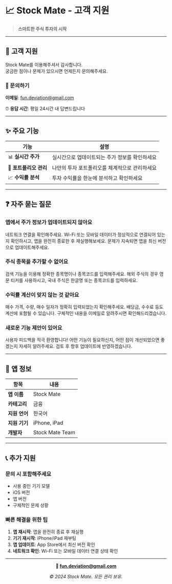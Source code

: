 # 📈 Stock Mate - 고객 지원

> **스마트한 주식 투자의 시작**

---

## 💬 고객 지원

Stock Mate를 이용해주셔서 감사합니다.  
궁금한 점이나 문제가 있으시면 언제든지 문의해주세요.

### 📧 문의하기
**이메일**: [fun.deviation@gmail.com](mailto:fun.deviation@gmail.com?subject=Stock%20Mate%20문의&body=안녕하세요.%20Stock%20Mate에%20대해%20문의드립니다.%0A%0A디바이스:%20%0AiOS%20버전:%20%0A앱%20버전:%20%0A%0A문의%20내용:%0A)

⏰ **응답 시간**: 평일 24시간 내 답변드립니다

---

## ✨ 주요 기능

| 기능 | 설명 |
|------|------|
| 📊 **실시간 주가** | 실시간으로 업데이트되는 주가 정보를 확인하세요 |
| 💼 **포트폴리오 관리** | 나만의 투자 포트폴리오를 체계적으로 관리하세요 |
| 📈 **수익률 분석** | 투자 수익률을 한눈에 분석하고 확인하세요 |

---

## ❓ 자주 묻는 질문

### **앱에서 주가 정보가 업데이트되지 않아요**
네트워크 연결을 확인해주세요. Wi-Fi 또는 모바일 데이터가 정상적으로 연결되어 있는지 확인하시고, 앱을 완전히 종료한 후 재실행해보세요. 문제가 지속되면 앱을 최신 버전으로 업데이트해주세요.

### **주식 종목을 추가할 수 없어요**
검색 기능을 이용해 정확한 종목명이나 종목코드를 입력해주세요. 해외 주식의 경우 영문 티커를 사용하시고, 국내 주식은 한글명 또는 종목코드를 입력하세요.

### **수익률 계산이 맞지 않는 것 같아요**
매수 가격, 수량, 매수 일자가 정확히 입력되었는지 확인해주세요. 배당금, 수수료 등도 계산에 포함될 수 있습니다. 구체적인 내용을 이메일로 알려주시면 확인해드리겠습니다.

### **새로운 기능 제안이 있어요**
사용자 피드백을 적극 환영합니다! 어떤 기능이 필요하신지, 어떤 점이 개선되었으면 좋겠는지 자세히 알려주세요. 검토 후 향후 업데이트에 반영하겠습니다.

---

## 📱 앱 정보

| 항목 | 내용 |
|------|------|
| **앱 이름** | Stock Mate |
| **카테고리** | 금융 |
| **지원 언어** | 한국어 |
| **지원 기기** | iPhone, iPad |
| **개발자** | Stock Mate Team |

---

## 📞 추가 지원

### 문의 시 포함해주세요
- 사용 중인 기기 모델
- iOS 버전
- 앱 버전
- 구체적인 문제 상황

### 빠른 해결을 위한 팁
1. **앱 재시작**: 앱을 완전히 종료 후 재실행
2. **기기 재시작**: iPhone/iPad 재부팅
3. **앱 업데이트**: App Store에서 최신 버전 확인
4. **네트워크 확인**: Wi-Fi 또는 모바일 데이터 연결 상태 확인

---

<div align="center">
  
**📧 [fun.deviation@gmail.com](mailto:fun.deviation@gmail.com)**

*© 2024 Stock Mate. 모든 권리 보유.*

</div>
